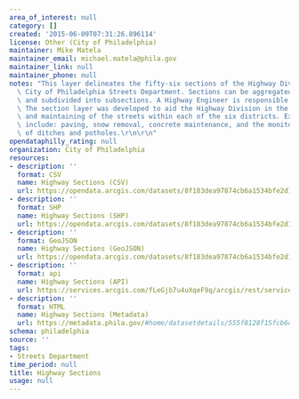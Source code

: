 ```yaml
---
area_of_interest: null
category: []
created: '2015-06-09T07:31:26.896114'
license: Other (City of Philadelphia)
maintainer: Mike Matela
maintainer_email: michael.matela@phila.gov
maintainer_link: null
maintainer_phone: null
notes: "This layer delineates the fifty-six sections of the Highway Division of the\
  \ City of Philadelphia Streets Department. Sections can be aggregated into districts\
  \ and subdivided into subsections. A Highway Engineer is responsible for each district.\
  \ The section layer was developed to aid the Highway Division in the planning, organizing,\
  \ and maintaining of the streets within each of the six districts. Examples of maintenance\
  \ include: paving, snow removal, concrete maintenance, and the monitoring/repairing\
  \ of ditches and potholes.\r\n\r\n"
opendataphilly_rating: null
organization: City of Philadelphia
resources:
- description: ''
  format: CSV
  name: Highway Sections (CSV)
  url: https://opendata.arcgis.com/datasets/8f183dea97874cb6a1534bfe2d18a315_0.csv
- description: ''
  format: SHP
  name: Highway Sections (SHP)
  url: https://opendata.arcgis.com/datasets/8f183dea97874cb6a1534bfe2d18a315_0.zip
- description: ''
  format: GeoJSON
  name: Highway Sections (GeoJSON)
  url: https://opendata.arcgis.com/datasets/8f183dea97874cb6a1534bfe2d18a315_0.geojson
- description: ''
  format: api
  name: Highway Sections (API)
  url: https://services.arcgis.com/fLeGjb7u4uXqeF9q/arcgis/rest/services/Highway_Sections/FeatureServer/0/query?outFields=*&where=1%3D1
- description: ''
  format: HTML
  name: Highway Sections (Metadata)
  url: https://metadata.phila.gov/#home/datasetdetails/555f8128f15fcb6c6ed44101/representationdetails/5571b1b2e4fb1d91393c2135/
schema: philadelphia
source: ''
tags:
- Streets Department
time_period: null
title: Highway Sections
usage: null
---
```

